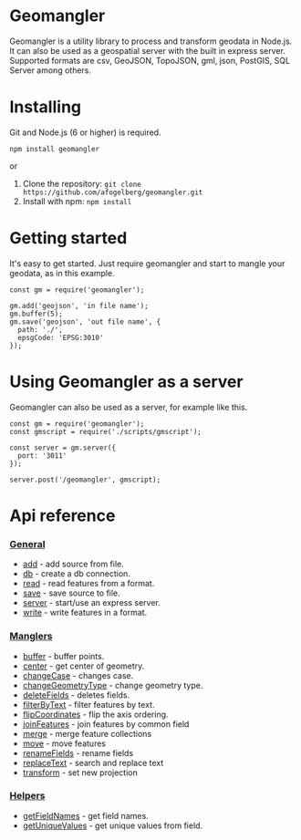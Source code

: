 # Geomangler
Geomangler is a utility library to process and transform geodata in Node.js. It can also be used as a geospatial server with the built in express server. Supported formats are csv, GeoJSON, TopoJSON, gml, json, PostGIS, SQL Server among others.

# Installing
Git and Node.js (6 or higher) is required.

```
npm install geomangler
```

or

1. Clone the repository: `git clone https://github.com/afogelberg/geomangler.git`
2. Install with npm: `npm install`

# Getting started
It's easy to get started. Just require geomangler and start to mangle your geodata, as in this example.
```
const gm = require('geomangler');

gm.add('geojson', 'in file name');
gm.buffer(5);
gm.save('geojson', 'out file name', {
  path: './',
  epsgCode: 'EPSG:3010'
});

```

# Using Geomangler as a server
Geomangler can also be used as a server, for example like this.
```
const gm = require('geomangler');
const gmscript = require('./scripts/gmscript');

const server = gm.server({
  port: '3011'
});

server.post('/geomangler', gmscript);
```

# Api reference

### [General](https://github.com/afogelberg/geomangler/blob/master/docs/general.md)

* [add](https://github.com/afogelberg/geomangler/blob/master/docs/general.md#add) - add source from file.
* [db](https://github.com/afogelberg/geomangler/blob/master/docs/general.md#db) - create a db connection.
* [read](https://github.com/afogelberg/geomangler/blob/master/docs/general.md#read) - read features from a format.
* [save](https://github.com/afogelberg/geomangler/blob/master/docs/general.md#save) - save source to file.
* [server](https://github.com/afogelberg/geomangler/blob/master/docs/general.md#server) - start/use an express server.
* [write](https://github.com/afogelberg/geomangler/blob/master/docs/general.md#write) - write features in a format.

### [Manglers](https://github.com/afogelberg/geomangler/blob/master/docs/manglers.md)

* [buffer](https://github.com/afogelberg/geomangler/blob/master/docs/manglers.md#buffer) - buffer points.
* [center](https://github.com/afogelberg/geomangler/blob/master/docs/manglers.md#center) - get center of geometry.
* [changeCase](https://github.com/afogelberg/geomangler/blob/master/docs/manglers.md#changecase) - changes case.
* [changeGeometryType](https://github.com/afogelberg/geomangler/blob/master/docs/manglers.md#changegeometrytype) - change geometry type.
* [deleteFields](https://github.com/afogelberg/geomangler/blob/master/docs/manglers.md#deletefields) - deletes fields.
* [filterByText](https://github.com/afogelberg/geomangler/blob/master/docs/manglers.md#filterbytext) - filter features by text.
* [flipCoordinates](https://github.com/afogelberg/geomangler/blob/master/docs/manglers.md#flipcoordinates) - flip the axis ordering.
* [joinFeatures](https://github.com/afogelberg/geomangler/blob/master/docs/manglers.md#joinfeatures) - join features by common field
* [merge](https://github.com/afogelberg/geomangler/blob/master/docs/manglers.md#merge) - merge feature collections
* [move](https://github.com/afogelberg/geomangler/blob/master/docs/manglers.md#move) - move features
* [renameFields](https://github.com/afogelberg/geomangler/blob/master/docs/manglers.md#renamefields) - rename fields
* [replaceText](https://github.com/afogelberg/geomangler/blob/master/docs/manglers.md#replacetext) - search and replace text
* [transform](https://github.com/afogelberg/geomangler/blob/master/docs/manglers.md#transform) - set new projection

### [Helpers](https://github.com/afogelberg/geomangler/blob/master/docs/helpers.md)

* [getFieldNames](https://github.com/afogelberg/geomangler/blob/master/docs/helpers.md#getfieldnames) - get field names.
* [getUniqueValues](https://github.com/afogelberg/geomangler/blob/master/docs/helpers.md#getuniquevalues) - get unique values from field.

